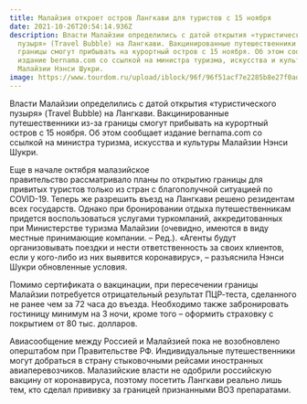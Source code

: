 ```yaml
---
title: Малайзия откроет остров Лангкави для туристов с 15 ноября
date: 2021-10-26T20:54:14.936Z
description: Власти Малайзии определились с датой открытия «туристического
  пузыря» (Travel Bubble) на Лангкави. Вакцинированные путешественники из-за
  границы смогут прибывать на курортный остров с 15 ноября. Об этом сообщает
  издание bernama.com со ссылкой на министра туризма, искусства и культуры
  Малайзии Нэнси Шукри.
image: https://www.tourdom.ru/upload/iblock/96f/96f51acf7e2285b8e27f0ad9e0cec450.jpeg
---
```

<!--StartFragment-->

Власти Малайзии определились с датой открытия «туристического пузыря» (Travel Bubble) на Лангкави. Вакцинированные путешественники из-за границы смогут прибывать на курортный остров с 15 ноября. Об этом сообщает издание bernama.com со ссылкой на министра туризма, искусства и культуры Малайзии Нэнси Шукри.

Еще в начале октября малазийское правительство рассматривало планы по открытию границы для привитых туристов только из стран с благополучной ситуацией по COVID-19. Теперь же разрешить въезд на Лангкави решено резидентам всех государств. Однако при бронировании отдыха путешественникам придется воспользоваться услугами туркомпаний, аккредитованных при Министерстве туризма Малайзии (очевидно, имеются в виду местные принимающие компании. – Ред.). «Агенты будут организовывать поездки и нести ответственность за своих клиентов, если у кого-либо из них выявится коронавирус», – разъяснила Нэнси Шукри обновленные условия.

Помимо сертификата о вакцинации, при пересечении границы Малайзии потребуется отрицательный результат ПЦР-теста, сделанного не ранее чем за 72 часа до въезда. Необходимо также забронировать гостиницу минимум на 3 ночи, кроме того – оформить страховку с покрытием от 80 тыс. долларов.

Авиасообщение между Россией и Малайзией пока не возобновлено оперштабом при Правительстве РФ. Индивидуальные путешественники могут добраться в страну стыковочными рейсами иностранных авиаперевозчиков. Малазийские власти не одобрили российскую вакцину от коронавируса, поэтому посетить Лангкави реально лишь тем, кто сделал прививку за границей признанными ВОЗ препаратами.

<!--EndFragment-->